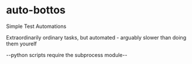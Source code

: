 # auto-bottos
Simple Test Automations

Extraordinarily ordinary tasks, but automated - arguably slower than doing them yourelf

--python scripts require the subprocess module--
